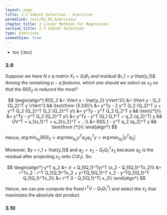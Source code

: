 ```yaml
---
layout: page
title: 3.3 Subset Selection - Exercises
permalink: /esl/03_03_Exercises/
chapter_title: 3 Linear Methods for Regression
section_title: 3.3 Subset Selection
type: Exercises
usemathjax: true
---
```


* toc
{:toc}

### 3.9

*Suppose we have N x q matrix $X_1 = Q_1 R_1$ and residual $r_1 = y-\hat{y_1}$. Among the remaining $p - q$ features, which one should we select as $x_2$ so that the $RSS_2$ is reduced the most?*

$$ \begin{align*}
RSS_2 &= \lVert y - \hat{y_2} \rVert^2\\
&= \lVert y - Q_2 {Q_2}^T y \rVert^2 && \text{from (3.33)}\\
&= y^Ty - 2 y^T Q_2 {Q_2}^T y + y^T Q_2 {Q_2}^T Q_2 {Q_2}^T y\\
&= y^Ty - y^T Q_2 Q_2^T y && \text{(*)}\\
&= y^Ty - y^T Q_2 {Q_2}^T y\\
&= y^Ty - y^T (Q_1 Q_1^T + q_2 {q_2}^T) y && UV^T = u_1{v_1}^T + u_2{v_2}^T + ...\\
&= RSS_1 - y^T q_2 {q_2}^T y && \text{from (*)}\\
\end{align*} $$

Hence, $\arg\min_{q_2} RSS_2 = \arg\max_{q_2} y^T q_2 {q_2}^T y = \arg\max_{q_2} \lvert y^T q_2 \rvert$.

Moreover, $y = r_1 + \hat{y_1}$ and $q_2 = x_2 - Q_1{Q_1}^T x_2$ because $q_2$ is the residual after projecting $x_2$ onto $C(X_1)$. So:

$$ \begin{align*}
y^T q_2 &= (r + Q_1{Q_1}^Ty)^T (x_2 - Q_1{Q_1}^Tx_2)\\
&= r^Tx_2 - r^T Q_1{Q_1}^Tx_2 + y^TQ_1{Q_1}^T x_2 - y^TQ_1{Q_1}^T Q_1{Q_1}^Tx_2\\
&= r^T (I - Q_1{Q_1}^T) x_2\\
\end{align*} $$

Hence, we can pre-compute the fixed $r^T (I - Q_1{Q_1}^T)$ and select the $x_2$ that maximizes the absolute dot product.

### 3.10
